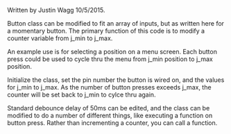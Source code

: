 Written by Justin Wagg 10/5/2015.

Button class can be modified to fit an array of inputs, but as written here for a momentary button. The primary function of this code is to modify a counter variable from j_min to j_max. 

An example use is for selecting a position on a menu screen. Each button press could be used to cycle thru the menu from j_min position to j_max position. 

Initialize the class, set the pin number the button is wired on, and the values for j_min to j_max. As the number of button presses exceeds j_max, the counter will be set back to j_min to cylce thru again. 

Standard debounce delay of 50ms can be edited, and the class can be modified to do a number of different things, like executing a function on button press. Rather than incrementing a counter, you can call a function. 
